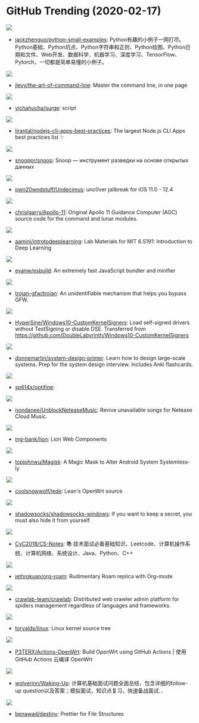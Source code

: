 # GitHub Trending (2020-02-17)

![](https://img.shields.io/badge/Python-New%20120-green?style=flat-square&logo=appveyor)
- [jackzhenguo/python-small-examples](https://github.com/jackzhenguo/python-small-examples): Python有趣的小例子一网打尽。Python基础、Python坑点、Python字符串和正则、Python绘图、Python日期和文件、Web开发、数据科学、机器学习、深度学习、TensorFlow、Pytorch，一切都是简单易懂的小例子。

![](https://img.shields.io/badge/none-New%20253-green?style=flat-square&logo=appveyor)
- [jlevy/the-art-of-command-line](https://github.com/jlevy/the-art-of-command-line): Master the command line, in one page

![](https://img.shields.io/badge/JavaScript-New%2026-green?style=flat-square&logo=appveyor)
- [yichahucha/surge](https://github.com/yichahucha/surge): script

![](https://img.shields.io/badge/none-New%20164-green?style=flat-square&logo=appveyor)
- [lirantal/nodejs-cli-apps-best-practices](https://github.com/lirantal/nodejs-cli-apps-best-practices): The largest Node.js CLI Apps best practices list ✨

![](https://img.shields.io/badge/Python-New%2047-green?style=flat-square&logo=appveyor)
- [snooppr/snoop](https://github.com/snooppr/snoop): Snoop — инструмент разведки на основе открытых данных

![](https://img.shields.io/badge/C-New%2049-green?style=flat-square&logo=appveyor)
- [pwn20wndstuff/Undecimus](https://github.com/pwn20wndstuff/Undecimus): unc0ver jailbreak for iOS 11.0 - 12.4

![](https://img.shields.io/badge/Assembly-New%2033-green?style=flat-square&logo=appveyor)
- [chrislgarry/Apollo-11](https://github.com/chrislgarry/Apollo-11): Original Apollo 11 Guidance Computer (AGC) source code for the command and lunar modules.

![](https://img.shields.io/badge/Jupyter%20Notebook-New%2062-green?style=flat-square&logo=appveyor)
- [aamini/introtodeeplearning](https://github.com/aamini/introtodeeplearning): Lab Materials for MIT 6.S191: Introduction to Deep Learning

![](https://img.shields.io/badge/Go-New%20641-green?style=flat-square&logo=appveyor)
- [evanw/esbuild](https://github.com/evanw/esbuild): An extremely fast JavaScript bundler and minifier

![](https://img.shields.io/badge/C%2B%2B-New%2077-green?style=flat-square&logo=appveyor)
- [trojan-gfw/trojan](https://github.com/trojan-gfw/trojan): An unidentifiable mechanism that helps you bypass GFW.

![](https://img.shields.io/badge/C%2B%2B-New%2030-green?style=flat-square&logo=appveyor)
- [HyperSine/Windows10-CustomKernelSigners](https://github.com/HyperSine/Windows10-CustomKernelSigners): Load self-signed drivers without TestSigning or disable DSE. Transferred from https://github.com/DoubleLabyrinth/Windows10-CustomKernelSigners

![](https://img.shields.io/badge/Python-New%20160-green?style=flat-square&logo=appveyor)
- [donnemartin/system-design-primer](https://github.com/donnemartin/system-design-primer): Learn how to design large-scale systems. Prep for the system design interview. Includes Anki flashcards.

![](https://img.shields.io/badge/none-New%2010-green?style=flat-square&logo=appveyor)
- [sp614x/optifine](https://github.com/sp614x/optifine): 

![](https://img.shields.io/badge/JavaScript-New%2046-green?style=flat-square&logo=appveyor)
- [nondanee/UnblockNeteaseMusic](https://github.com/nondanee/UnblockNeteaseMusic): Revive unavailable songs for Netease Cloud Music

![](https://img.shields.io/badge/JavaScript-New%2063-green?style=flat-square&logo=appveyor)
- [ing-bank/lion](https://github.com/ing-bank/lion): Lion Web Components

![](https://img.shields.io/badge/Kotlin-New%2035-green?style=flat-square&logo=appveyor)
- [topjohnwu/Magisk](https://github.com/topjohnwu/Magisk): A Magic Mask to Alter Android System Systemless-ly

![](https://img.shields.io/badge/C-New%2082-green?style=flat-square&logo=appveyor)
- [coolsnowwolf/lede](https://github.com/coolsnowwolf/lede): Lean's OpenWrt source

![](https://img.shields.io/badge/C%23-New%2092-green?style=flat-square&logo=appveyor)
- [shadowsocks/shadowsocks-windows](https://github.com/shadowsocks/shadowsocks-windows): If you want to keep a secret, you must also hide it from yourself.

![](https://img.shields.io/badge/Java-New%2084-green?style=flat-square&logo=appveyor)
- [CyC2018/CS-Notes](https://github.com/CyC2018/CS-Notes): 📚 技术面试必备基础知识、Leetcode、计算机操作系统、计算机网络、系统设计、Java、Python、C++

![](https://img.shields.io/badge/Shell-New%2042-green?style=flat-square&logo=appveyor)
- [jethrokuan/org-roam](https://github.com/jethrokuan/org-roam): Rudimentary Roam replica with Org-mode

![](https://img.shields.io/badge/Go-New%2087-green?style=flat-square&logo=appveyor)
- [crawlab-team/crawlab](https://github.com/crawlab-team/crawlab): Distributed web crawler admin platform for spiders management regardless of languages and frameworks.

![](https://img.shields.io/badge/C-New%20113-green?style=flat-square&logo=appveyor)
- [torvalds/linux](https://github.com/torvalds/linux): Linux kernel source tree

![](https://img.shields.io/badge/Shell-New%2029-green?style=flat-square&logo=appveyor)
- [P3TERX/Actions-OpenWrt](https://github.com/P3TERX/Actions-OpenWrt): Build OpenWrt using GitHub Actions | 使用 GitHub Actions 云编译 OpenWrt

![](https://img.shields.io/badge/none-New%2082-green?style=flat-square&logo=appveyor)
- [wolverinn/Waking-Up](https://github.com/wolverinn/Waking-Up): 计算机基础面试问题全面总结，包含详细的follow-up question以及答案；模拟面试，知识点复习，快速备战面试...

![](https://img.shields.io/badge/TypeScript-New%2082-green?style=flat-square&logo=appveyor)
- [benawad/destiny](https://github.com/benawad/destiny): Prettier for File Structures

